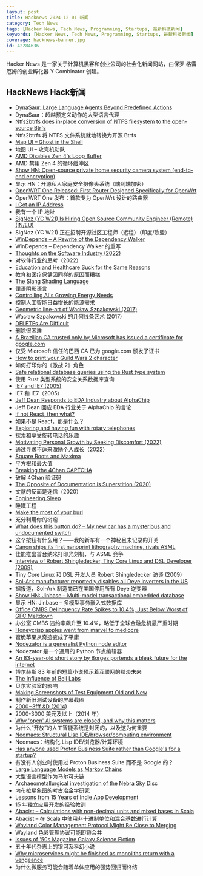 ```yaml
---
layout: post
title: Hacknews 2024-12-01 新闻
category: Tech News
tags: [Hacker News, Tech News, Programming, Startups, 最新科技新闻]
keywords: [Hacker News, Tech News, Programming, Startups, 最新科技新闻]
coverage: hacknews-banner.jpg
id: 42284636
---
```


Hacker News 是一家关于计算机黑客和创业公司的社会化新闻网站，由保罗·格雷厄姆的创业孵化器 Y Combinator 创建。

## HackNews Hack新闻

- [DynaSaur: Large Language Agents Beyond Predefined Actions](https://arxiv.org/abs/2411.01747)
- DynaSaur：超越预定义动作的大型语言代理
- [Ntfs2btrfs does in-place conversion of NTFS filesystem to the open-source Btrfs](https://github.com/maharmstone/ntfs2btrfs)
- Ntfs2btrfs 将 NTFS 文件系统就地转换为开源 Btrfs
- [Map UI – Ghost in the Shell](https://ilikeinterfaces.com/2015/03/09/map-ui-ghost-in-the-shell/)
- 地图 UI – 攻壳机动队
- [AMD Disables Zen 4's Loop Buffer](https://chipsandcheese.com/p/amd-disables-zen-4s-loop-buffer)
- AMD 禁用 Zen 4 的循环缓冲区
- [Show HN: Open-source private home security camera system (end-to-end encryption)](https://github.com/privastead/privastead)
- 显示 HN：开源私人家庭安全摄像头系统（端到端加密）
- [OpenWRT One Released: First Router Designed Specifically for OpenWrt](https://sfconservancy.org/news/2024/nov/29/openwrt-one-wireless-router-now-ships-black-friday/)
- OpenWRT One 发布：首款专为 OpenWrt 设计的路由器
- [I Got an IP Address](https://github.com/francisrstokes/githublog/blob/main/2024/11/26/getting-an-ip-address.md)
- 我有一个 IP 地址
- [SigNoz (YC W21) Is Hiring Open Source Community Engineer (Remote) (IN/EU)](https://www.ycombinator.com/companies/signoz/jobs/Y8SWUCk-open-source-community-engineer-remote)
- SigNoz (YC W21) 正在招聘开源社区工程师（远程）（印度/欧盟）
- [WinDepends – A Rewrite of the Dependency Walker](https://github.com/hfiref0x/WinDepends)
- WinDepends – Dependency Walker 的重写
- [Thoughts on the Software Industry (2022)](https://linus.coffee/note/software-industry/)
- 对软件行业的思考（2022）
- [Education and Healthcare Suck for the Same Reasons](https://betterschooling.in/collection/education-and-healthcare-suck-here-s-how-we-can-change-that)
- 教育和医疗保健因同样的原因而糟糕
- [The Slang Shading Language](https://shader-slang.com)
- 俚语阴影语言
- [Controlling AI's Growing Energy Needs](https://cacm.acm.org/news/controlling-ais-growing-energy-needs/)
- 控制人工智能日益增长的能源需求
- [Geometric line-art of Wacław Szpakowski (2017)](https://www.theparisreview.org/blog/2017/02/15/rhythmical-lines/)
- Wacław Szpakowski 的几何线条艺术 (2017)
- [DELETEs Are Difficult](https://notso.boringsql.com/posts/deletes-are-difficult/)
- 删除很困难
- [A Brazilian CA trusted only by Microsoft has issued a certificate for google.com](https://follow.agwa.name/notice/AoZSMI38xcA3TrN1sm)
- 仅受 Microsoft 信任的巴西 CA 已为 google.com 颁发了证书
- [How to print your Guild Wars 2 character](https://stuff.tamius.net/sacred-texts/2024/09/18/how-to-print-your-guild-wars-2-character-or-any-game-really/)
- 如何打印你的《激战 2》角色
- [Safe relational database queries using the Rust type system](https://blog.lucasholten.com/rust-query-announcement/)
- 使用 Rust 类型系统的安全关系数据库查询
- [IE7 and IE7 (2005)](https://meyerweb.com/eric/thoughts/2005/10/17/ie7-and-ie7/)
- IE7 和 IE7（2005）
- [Jeff Dean Responds to EDA Industry about AlphaChip](https://twitter.com/JeffDean/status/1858540085794451906)
- Jeff Dean 回应 EDA 行业关于 AlphaChip 的言论
- [If not React, then what?](https://infrequently.org/2024/11/if-not-react-then-what/)
- 如果不是 React，那是什么？
- [Exploring and having fun with rotary telephones](https://danieljones.au/posts/direct/130.html)
- 探索和享受旋转电话的乐趣
- [Motivating Personal Growth by Seeking Discomfort (2022)](https://journals.sagepub.com/doi/abs/10.1177/09567976211044685?journalCode=pssa)
- 通过寻求不适来激励个人成长（2022）
- [Square Roots and Maxima](https://leancrew.com/all-this/2024/11/square-roots-and-maxima/)
- 平方根和最大值
- [Breaking the 4Chan CAPTCHA](https://www.nullpt.rs/breaking-the-4chan-captcha)
- 破解 4Chan 验证码
- [The Opposite of Documentation is Superstition (2020)](https://buttondown.com/hillelwayne/archive/the-opposite-of-documentation-is-superstition/)
- 文献的反面是迷信（2020）
- [Engineering Sleep](https://minjunes.ai/posts/sleep/index.html)
- 睡眠工程
- [Make the most of your burl](https://www.cindydrozda.com/html/Video_Pages/VideoMostOfBurl.html)
- 充分利用你的树瘤
- [What does this button do? – My new car has a mysterious and undocumented switch](https://blog.koenvh.nl/what-does-this-button-do-cm42u2oi7000a09l42f54g2pr)
- 这个按钮有什么用？——我的新车有一个神秘且未记录的开关
- [Canon ships its first nanoprint lithography machine, rivals ASML](https://www.datacenterdynamics.com/en/news/canon-ships-its-first-nanoprint-lithography-machine-rivals-asml/)
- 佳能推出首台纳米打印光刻机，与 ASML 竞争
- [Interview of Robert Shingledecker, Tiny Core Linux and DSL Developer (2009)](https://distrowatch.com/weekly.php?issue=20090323#feature)
- Tiny Core Linux 和 DSL 开发人员 Robert Shingledecker 访谈 (2009)
- [Sol-Ark manufacturer reportedly disables all Deye inverters in the US](https://solarboi.com/2024/11/17/sol-ark-oem-disables-all-deye-inverters-in-the-us/)
- 据报道，Sol-Ark 制造商已在美国停用所有 Deye 逆变器
- [Show HN: Jinbase – Multi-model transactional embedded database](https://github.com/pyrustic/jinbase)
- 显示 HN: Jinbase – 多模型事务嵌入式数据库
- [Office CMBS Delinquency Rate Spikes to 10.4%, Just Below Worst of GFC Meltdown](https://wolfstreet.com/2024/11/30/office-cmbs-delinquency-rate-spikes-to-10-4-just-below-worst-of-financial-crisis-cre-meltdown-fastest-2-year-spike-ever/)
- 办公室 CMBS 违约率飙升至 10.4%，略低于全球金融危机最严重时期
- [Honeycrisp apples went from marvel to mediocre](https://www.seriouseats.com/how-honeycrisp-apples-went-from-marvel-to-mediocre-8753117)
- 蜜脆苹果从奇迹变成了平庸
- [Nodezator is a generalist Python node editor](https://github.com/IndiePython/nodezator)
- Nodezator 是一个通用的 Python 节点编辑器
- [An 83-year-old short story by Borges portends a bleak future for the internet](https://theconversation.com/an-83-year-old-short-story-by-borges-portends-a-bleak-future-for-the-internet-242998)
- 博尔赫斯 83 年前的短篇小说预示着互联网的黯淡未来
- [The Influence of Bell Labs](https://www.construction-physics.com/p/the-influence-of-bell-labs)
- 贝尔实验室的影响
- [Making Screenshots of Test Equipment Old and New](https://tomverbeure.github.io/2024/11/29/Making-Screenshots-of-Test-Equipment.html)
- 制作新旧测试设备的屏幕截图
- [$2000-$3fff &D (2014)](https://csdb.dk/release/?id=135463)
- 2000-3000 美元及以上（2014 年）
- [Why 'open' AI systems are closed, and why this matters](https://www.nature.com/articles/s41586-024-08141-1)
- 为什么“开放”的人工智能系统是封闭的，以及这为何重要
- [Neomacs: Structural Lisp IDE/browser/computing environment](https://github.com/neomacs-project/neomacs)
- Neomacs：结构化 Lisp IDE/浏览器/计算环境
- [Has anyone used Proton Business Suite rather than Google's for a startup?]()
- 有没有人创业时使用过 Proton Business Suite 而不是 Google 的？
- [Large Language Models as Markov Chains](https://arxiv.org/abs/2410.02724)
- 大型语言模型作为马尔可夫链
- [Archaeometallurgical investigation of the Nebra Sky Disc](https://www.nature.com/articles/s41598-024-80545-5)
- 内布拉星象图的考古冶金学研究
- [Lessons from 15 Years of Indie App Development](https://lukaspetr.com/15-lessons-from-15-years-of-indie-app-development/)
- 15 年独立应用开发的经验教训
- [Abacist – Calculations with non-decimal units and mixed bases in Scala](https://soundness.dev/)
- Abacist – 在 Scala 中使用非十进制单位和混合基数进行计算
- [Wayland Color Management Protocol Might Be Close to Merging](https://www.phoronix.com/news/Wayland-Color-Management-Nears)
- Wayland 色彩管理协议可能即将合并
- [Issues of '50s Magazine Galaxy Science Fiction](https://archive.org/details/galaxymagazine)
- 五十年代杂志上的银河系科幻小说
- [Why microservices might be finished as monoliths return with a vengeance](https://venturebeat.com/data-infrastructure/why-microservices-might-be-finished-as-monoliths-return-with-a-vengeance/)
- 为什么微服务可能会随着单体应用的强势回归而终结

